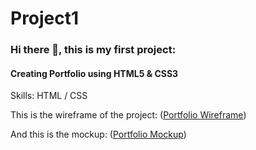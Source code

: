 # Project1
### Hi there 👋, this is my first project:
#### Creating Portfolio using HTML5 & CSS3

Skills:  HTML / CSS

This is the wireframe of the project:
([Portfolio Wireframe](https://miro.com/app/board/uXjVOGBBWzg=/?invite_link_id=322028211379))

And this is the mockup:
([Portfolio Mockup](https://miro.com/app/board/uXjVOGGPjfw=/?invite_link_id=298550985821))
